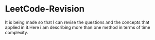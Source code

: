 # LeetCode-Revision
It is being made so that I can revise the questions and the concepts that applied in it.Here i am describing more than one method in terms of time complexity.
